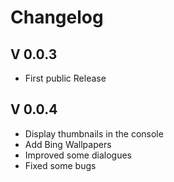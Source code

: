 # Changelog

## **V 0.0.3**

* First public Release

## **V 0.0.4**

* Display thumbnails in the console
* Add Bing Wallpapers
* Improved some dialogues
* Fixed some bugs
